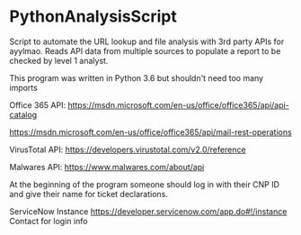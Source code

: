 # PythonAnalysisScript
Script to automate the URL lookup and file analysis with 3rd party APIs for ayylmao. Reads API data from multiple sources to populate a report to be checked by level 1 analyst.

This program was written in Python 3.6 but shouldn't need too many imports

Office 365 API: https://msdn.microsoft.com/en-us/office/office365/api/api-catalog

https://msdn.microsoft.com/en-us/office/office365/api/mail-rest-operations

VirusTotal API: https://developers.virustotal.com/v2.0/reference

Malwares API: https://www.malwares.com/about/api



At the beginning of the program someone should log in with their CNP ID and give their name for ticket declarations.

ServiceNow Instance https://developer.servicenow.com/app.do#!/instance
Contact for login info
